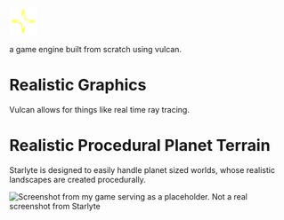 <img src="https://github.com/TheMrSnoop/Starlyte-Engine/blob/main/Starlight-GithubDark.png" width="50">

a game engine built from scratch using vulcan.

# Realistic Graphics
Vulcan allows for things like real time ray tracing.

# Realistic Procedural Planet Terrain
Starlyte is designed to easily handle planet sized worlds, whose realistic landscapes are created procedurally.

![Screenshot from my game serving as a placeholder. Not a real screenshot from Starlyte](https://github.com/TheMrSnoop/Starlyte-Engine/blob/main/Developer%20Mars%2001.png)

